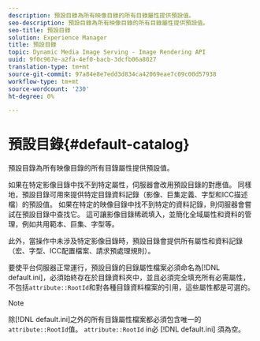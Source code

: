 ```yaml
---
description: 預設目錄為所有映像目錄的所有目錄屬性提供預設值。
seo-description: 預設目錄為所有映像目錄的所有目錄屬性提供預設值。
seo-title: 預設目錄
solution: Experience Manager
title: 預設目錄
topic: Dynamic Media Image Serving - Image Rendering API
uuid: 9f0c967e-a2fa-4ef0-bacb-3dcfb06a8027
translation-type: tm+mt
source-git-commit: 97a84e8e7edd3d834ca42069eae7c09c00d57938
workflow-type: tm+mt
source-wordcount: '230'
ht-degree: 0%

---
```



# 預設目錄{#default-catalog}

預設目錄為所有映像目錄的所有目錄屬性提供預設值。

如果在特定影像目錄中找不到特定屬性，伺服器會改用預設目錄的對應值。 同樣地，預設目錄可用來提供特定目錄資料記錄（影像、巨集定義、字型和ICC描述檔）的預設值。 如果在特定的映像目錄中找不到特定的資料記錄，則伺服器會嘗試在預設目錄中查找它。 這可讓影像目錄稀疏填入，並簡化全域屬性和資料的管理，例如共用範本、巨集、字型等。

此外，當操作中未涉及特定影像目錄時，預設目錄會提供所有屬性和資料記錄（宏、字型、ICC配置檔案、請求預處理規則）。

要使平台伺服器正常運行，預設目錄的目錄屬性檔案必須命名為[!DNL default.ini]，必須始終存在於目錄資料夾中，並且必須完全填充所有必需屬性，不包括`attribute::RootId`和對各種目錄資料檔案的引用，這些屬性都是可選的。

>[!NOTE]
>
>除[!DNL default.ini]之外的所有目錄屬性檔案都必須包含唯一的`attribute::RootId`值。 `attribute::RootId` in必 [!DNL default.ini] 須為空。


